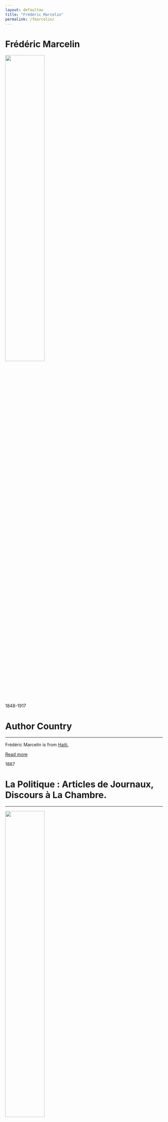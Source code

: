 ```yaml
---
layout: defaultau
title: "Frédéric Marcelin"
permalink: /fmarcelin/
---
```

<!-- partial:index.partial.html -->
<div class="content">
    <h1> Frédéric Marcelin</h1>
    <div class="quote">
        <div><img src="http://ile-en-ile.org/wp-content/uploads/2005/09/marcelin.jpg" height="50%" width = "50%" class="logo"></div>
    </div>
    <div class="timeline">
        <div style="padding-bottom:100px;"></div>
        <div class="block">
            <div class="date right"><p class="right"> 1848-1917 </p></div>
            <div class="dot"></div>
            <div class="left first">
            <div class="author_country">
                <h1>Author Country</h1><hr>
          <div class="aclocation">   <p> Frédéric Marcelin is from <a href="{{ site.baseurl }}/5">Haiti.</a></p></div>
              <div class="acreadmore">  <a href="https://fr.wikipedia.org/wiki/Fr%C3%A9d%C3%A9ric_Marcelin" target="_blank">Read more</a></div>
            </div>
            </div>
        </div>
        <div class="block">
            <div class="date left"><p class="left">1887</p></div>
            <div class="dot"></div>
            <div class="right">
                <h1>La Politique : Articles de Journaux, Discours à La Chambre.</h1><hr>
                <p><img src="https://m.media-amazon.com/images/I/51pf60KKKrL._SY291_BO1,204,203,200_QL40_FMwebp_.jpg" height="50%" width = "50%"></p>
                <p>
                Language: French<br/>
                Publisher: Société anonyme de l'Imp<br/>
                Pub_location: Paris, France<br/>
                Genre: Non Fiction<br/>
                Length: 379</p>
            </div>
        </div>
        <div class="block">
            <div class="date right"><p class="right">1891</p></div>
            <div class="dot"></div>
            <div class="left hide">
                <h1>Questions Haïtiennes.</h1><hr>
                <p><img src="https://tile.loc.gov/image-services/iiif/public:gdcmassbookdig:laquestionhaitie00pric:laquestionhaitie00pric_0001/full/pct:25.0/0/default.jpg#h=962&w=623" height="50%" width = "50%"></p>
                <p>Language: French<br/>
                Publisher: Société anonyme de l'Imp<br/>
                Pub_location: Paris, France<br/>
                Genre: Non Fiction<br/>
                Length: 117</p>
            </div>
        </div>
        <div class="block">
            <div class="date left"><p class="left">1896</p></div>
            <div class="dot"></div>
            <div class="right hide">
                <h1>Haïti et sa Banque Nationale. Troisième Partie</h1><hr>
                <p><img src="https://m.media-amazon.com/images/I/41uiWVq+vcL._SX331_BO1,204,203,200_.jpg" height="50%" width = "50%"></p>
                <p>
                Language: French<br/>
                Publisher: Société anonyme de l'Imp<br/>
                Pub_location: Paris, France<br/>
                Genre: Non Fiction<br/>
                Length: 170</p>
            </div>
        </div>
        <div class="block">
            <div class="date right"><p class="right">1909</p></div>
            <div class="dot"></div>
            <div class="left hide">
                <h1>Le Général Nord Alexis</h1><hr>
                <p><img src="https://static.fnac-static.com/multimedia/Images/FR/NR/95/15/99/10032533/1507-1/tsp20220909072530/General-Nord-Alexis.jpg" height="50%" width = "50%"></p>
                <p>
                Language: French<br/>
                Publisher: Société anonyme de l'Imp<br/>
                Pub_location: Paris, France<br/>
                Genre: Biography<br/>
                Length: 314</p>
            </div>
        </div>
        <div class="block">
            <div class="date left"><p class="left">1974</p></div>
            <div class="dot"></div>
            <div class="right hide">
                <h1>La Vengeance de Mama: Roman Haitian</h1><hr>
                <p><img src="https://i.ebayimg.com/images/g/ktcAAOSwEwhcPKs5/s-l1600.jpg" height="50%" width = "50%"></p>
                <p>Language: French<br/>
                Publisher: Editions Fardin<br/>
                Pub_location: Port au Prince, Haiti<br/>
                Genre: Biography<br/>
                Length: 199</p>
            </div>
        </div>
        <div class="block">
            <div class="date right"><p class="right">1976</p></div>
            <div class="dot"></div>
            <div class="left hide">
                <h1>Thémistocle - Épaminondas Labasterre : Petit Récit Haitien</h1><hr>
                <p><img src="https://static.fnac-static.com/multimedia/Images/FR/NR/5b/a5/6c/7120219/1545-0/tsp20190209222535/Themistocle-Epaminondas-Labasterre.jpg" height="50%" width = "50%"></p>
                <p>
                Language: French<br/>
                Publisher: Editions Fardin<br/>
                Pub_location: Port au Prince, Haiti<br/>
                Genre: Fiction (Novel)<br/>
                Length: 323</p>
            </div>
        </div>
        <div class="block">
            <div class="date left"><p class="left">1984</p></div>
            <div class="dot"></div>
            <div class="right hide">
                <h1>Autour de Deux Romans</h1><hr>
                <p><img src="https://static2.cyberlibris.com/books_upload/300pix/9782728835485.jpg" height="50%" width = "50%"></p>
                <p>Language: French<br/>
                Publisher: Editions Fardin<br/>
                Pub_location: Port au Prince, Haiti<br/>
                Genre: Non Fiction<br/>
                Length: 199</p>
            </div>
        </div>
        <div class="block">
            <div class="date right"><p class="right">2006</p></div>
            <div class="dot"></div>
            <div class="left hide">
                <h1>Frédéric Marcelin : Un Ha·itien Se Penche Sur Son Pays</h1><hr>
                <p><img src="https://tile.loc.gov/image-services/iiif/public:gdcmassbookdig:laquestionhaitie00pric:laquestionhaitie00pric_0001/full/pct:25.0/0/default.jpg#h=962&w=623" height="50%" width = "50%"></p>
                <p>Language: French<br/>
                Publisher: Mémoire d'Encrier<br/>
                Pub_location: Montreal, Canada<br/>
                Genre: Non Fiction<br/>
                Length: 221</p>
            </div>
        </div>
        <div class="block">
            <div class="date left"><p class="left">2016</p></div>
            <div class="dot"></div>
            <div class="right hide">
                <h1>Choses Haïtiennes : Politique et Littérature</h1><hr>
                <p><img src="https://m.media-amazon.com/images/I/41s7Q3m7ryL.jpg" height="50%" width = "50%"></p>
                <p>
                Language: French<br/>
                Publisher: C3 Editions<br/>
                Pub_location: Port au Prince, Haiti<br/>
                Genre: Biography<br/>
                Length: 144</p>
            </div>
        </div>
        <div class="block">
            <div class="date right"><p class="right">2016</p></div>
            <div class="dot"></div>
            <div class="left hide">
                <h1>Le Passé : Impressions Haïtiennes.</h1><hr>
                <p><img src="https://m.media-amazon.com/images/I/610wvAt4KhL.jpg" height="50%" width = "50%"></p>
                <p>Language: French<br/>
                Publisher: BnF-Publishing<br/>
                Pub_location: Paris, France<br/>
                Genre: Non Fiction<br/>
                Length: 50</p>
            </div>
        </div>
        <div class="block">
            <div class="date left"><p class="left">2016</p></div>
            <div class="dot"></div>
            <div class="righ hidet">
                <h1>Une Evolution Nécessaire</h1><hr>
                <p><img src="https://media.mediatheques.fr/res/medias/album/400p/369/637369.jpg" height="50%" width = "50%"></p>
                <p>
                Language: French<br/>
                Publisher: Haïti : C3 Editions<br/>
                Pub_location: Port au Prince, Haiti<br/>
                Genre: Non Fiction<br/>
                Length: 188</p>
            </div>
        </div>
        <div class="block">
            <div class="date right"><p class="right">2017</p></div>
            <div class="dot"></div>
            <div class="left hide">
                <h1>La Banque Nationale D'Haïti : Une Page D'Histoire</h1><hr>
                <p><img src="https://m.media-amazon.com/images/I/41dasYYMIDL._SY291_BO1,204,203,200_QL40_FMwebp_.jpg" height="50%" width = "50%"></p>
                <p>
                Language: French<br/>
                Publisher: C3 Editions<br/>
                Pub_location: Port au Prince, Haiti<br/>
                Genre: Non Fiction<br/>
                Length: 124</p>
            </div>
        </div>
</div>
  <!-- partial -->
<script src='https://cdnjs.cloudflare.com/ajax/libs/jquery/3.1.1/jquery.min.js'></script><script  src="{{ site.baseurl }}/assets/js/authorscript.js"></script>
